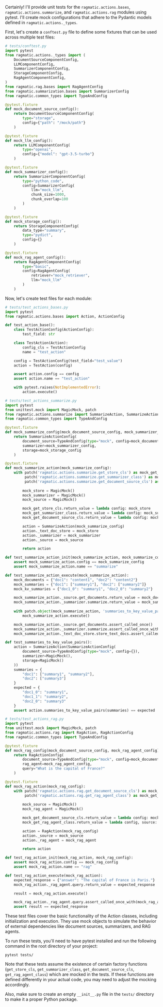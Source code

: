 Certainly! I'll provide unit tests for the `ragmatic.actions.bases`, `ragmatic.actions.summarize`, and `ragmatic.actions.rag` modules using pytest. I'll create mock configurations that adhere to the Pydantic models defined in `ragmatic.actions._types`.

First, let's create a `conftest.py` file to define some fixtures that can be used across multiple test files:

```python
# tests/conftest.py
import pytest
from ragmatic.actions._types import (
    DocumentSourceComponentConfig,
    LLMComponentConfig,
    SummarizerComponentConfig,
    StorageComponentConfig,
    RagAgentComponentConfig,
)
from ragmatic.rag.bases import RagAgentConfig
from ragmatic.summarization.bases import SummarizerConfig
from ragmatic.common_types import TypeAndConfig

@pytest.fixture
def mock_document_source_config():
    return DocumentSourceComponentConfig(
        type="storage",
        config={"path": "/mock/path"}
    )

@pytest.fixture
def mock_llm_config():
    return LLMComponentConfig(
        type="openai",
        config={"model": "gpt-3.5-turbo"}
    )

@pytest.fixture
def mock_summarizer_config():
    return SummarizerComponentConfig(
        type="python_code",
        config=SummarizerConfig(
            llm="mock_llm",
            chunk_size=1000,
            chunk_overlap=100
        )
    )

@pytest.fixture
def mock_storage_config():
    return StorageComponentConfig(
        data_type="summary",
        type="pydict",
        config={}
    )

@pytest.fixture
def mock_rag_agent_config():
    return RagAgentComponentConfig(
        type="basic",
        config=RagAgentConfig(
            retriever="mock_retriever",
            llm="mock_llm"
        )
    )
```

Now, let's create test files for each module:

```python
# tests/test_actions_bases.py
import pytest
from ragmatic.actions.bases import Action, ActionConfig

def test_action_base():
    class TestActionConfig(ActionConfig):
        test_field: str

    class TestAction(Action):
        config_cls = TestActionConfig
        name = "test_action"

    config = TestActionConfig(test_field="test_value")
    action = TestAction(config)

    assert action.config == config
    assert action.name == "test_action"

    with pytest.raises(NotImplementedError):
        action.execute()
```

```python
# tests/test_actions_summarize.py
import pytest
from unittest.mock import MagicMock, patch
from ragmatic.actions.summarize import SummarizeAction, SummarizeActionConfig
from ragmatic.common_types import TypeAndConfig

@pytest.fixture
def mock_summarize_config(mock_document_source_config, mock_summarizer_config, mock_storage_config):
    return SummarizeActionConfig(
        document_source=TypeAndConfig(type="mock", config=mock_document_source_config.config),
        summarizer=mock_summarizer_config,
        storage=mock_storage_config
    )

@pytest.fixture
def mock_summarize_action(mock_summarize_config):
    with patch('ragmatic.actions.summarize.get_store_cls') as mock_get_store_cls, \
         patch('ragmatic.actions.summarize.get_summarizer_class') as mock_get_summarizer_class, \
         patch('ragmatic.actions.summarize.get_document_source_cls') as mock_get_document_source_cls:
        
        mock_store = MagicMock()
        mock_summarizer = MagicMock()
        mock_source = MagicMock()

        mock_get_store_cls.return_value = lambda config: mock_store
        mock_get_summarizer_class.return_value = lambda config: mock_summarizer
        mock_get_document_source_cls.return_value = lambda config: mock_source

        action = SummarizeAction(mock_summarize_config)
        action._text_doc_store = mock_store
        action._summarizer = mock_summarizer
        action._source = mock_source

        return action

def test_summarize_action_init(mock_summarize_action, mock_summarize_config):
    assert mock_summarize_action.config == mock_summarize_config
    assert mock_summarize_action.name == "summarize"

def test_summarize_action_execute(mock_summarize_action):
    mock_documents = {"doc1": "content1", "doc2": "content2"}
    mock_summaries = {"doc1": ["summary1"], "doc2": ["summary2"]}
    mock_kv_summaries = {"doc1_0": "summary1", "doc2_0": "summary2"}

    mock_summarize_action._source.get_documents.return_value = mock_documents
    mock_summarize_action._summarizer.summarize.return_value = mock_summaries
    
    with patch.object(mock_summarize_action, 'summaries_to_key_value_pairs', return_value=mock_kv_summaries):
        mock_summarize_action.execute()

    mock_summarize_action._source.get_documents.assert_called_once()
    mock_summarize_action._summarizer.summarize.assert_called_once_with(mock_documents)
    mock_summarize_action._text_doc_store.store_text_docs.assert_called_once_with(mock_kv_summaries)

def test_summaries_to_key_value_pairs():
    action = SummarizeAction(SummarizeActionConfig(
        document_source=TypeAndConfig(type="mock", config={}),
        summarizer=MagicMock(),
        storage=MagicMock()
    ))
    summaries = {
        "doc1": ["summary1", "summary2"],
        "doc2": ["summary3"]
    }
    expected = {
        "doc1_0": "summary1",
        "doc1_1": "summary2",
        "doc2_0": "summary3"
    }
    assert action.summaries_to_key_value_pairs(summaries) == expected
```

```python
# tests/test_actions_rag.py
import pytest
from unittest.mock import MagicMock, patch
from ragmatic.actions.rag import RagAction, RagActionConfig
from ragmatic.common_types import TypeAndConfig

@pytest.fixture
def mock_rag_config(mock_document_source_config, mock_rag_agent_config):
    return RagActionConfig(
        document_source=TypeAndConfig(type="mock", config=mock_document_source_config.config),
        rag_agent=mock_rag_agent_config,
        query="What is the capital of France?"
    )

@pytest.fixture
def mock_rag_action(mock_rag_config):
    with patch('ragmatic.actions.rag.get_document_source_cls') as mock_get_document_source_cls, \
         patch('ragmatic.actions.rag.get_rag_agent_class') as mock_get_rag_agent_class:
        
        mock_source = MagicMock()
        mock_rag_agent = MagicMock()

        mock_get_document_source_cls.return_value = lambda config: mock_source
        mock_get_rag_agent_class.return_value = lambda config, source: mock_rag_agent

        action = RagAction(mock_rag_config)
        action._source = mock_source
        action._rag_agent = mock_rag_agent

        return action

def test_rag_action_init(mock_rag_action, mock_rag_config):
    assert mock_rag_action.config == mock_rag_config
    assert mock_rag_action.name == "rag"

def test_rag_action_execute(mock_rag_action):
    expected_response = {"answer": "The capital of France is Paris."}
    mock_rag_action._rag_agent.query.return_value = expected_response

    result = mock_rag_action.execute()

    mock_rag_action._rag_agent.query.assert_called_once_with(mock_rag_action.config.query)
    assert result == expected_response
```

These test files cover the basic functionality of the Action classes, including initialization and execution. They use mock objects to simulate the behavior of external dependencies like document sources, summarizers, and RAG agents.

To run these tests, you'll need to have pytest installed and run the following command in the root directory of your project:

```
pytest tests/
```

Note that these tests assume the existence of certain factory functions (`get_store_cls`, `get_summarizer_class`, `get_document_source_cls`, `get_rag_agent_class`) which are mocked in the tests. If these functions are defined differently in your actual code, you may need to adjust the mocking accordingly.

Also, make sure to create an empty `__init__.py` file in the `tests/` directory to make it a proper Python package.
